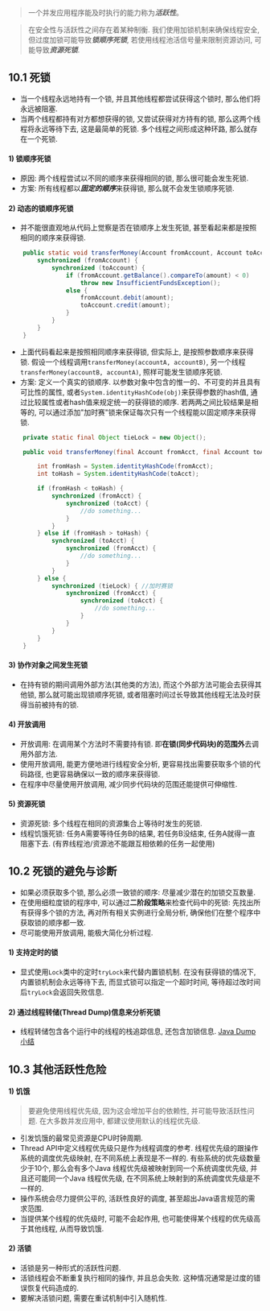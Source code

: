 > 一个并发应用程序能及时执行的能力称为***活跃性***。

> 在安全性与活跃性之间存在着某种制衡. 我们使用加锁机制来确保线程安全, 但过度加锁可能导致***锁顺序死锁***, 若使用线程池活信号量来限制资源访问, 可能导致***资源死锁***.

## 10.1 死锁

* 当一个线程永远地持有一个锁, 并且其他线程都尝试获得这个锁时, 那么他们将永远被阻塞.
* 当两个线程都持有对方都想获得的锁, 又尝试获得对方持有的锁, 那么这两个线程将永远等待下去, 这是最简单的死锁. 多个线程之间形成这种环路, 那么就存在一个死锁.

#### 1) 锁顺序死锁

* 原因: 两个线程尝试以不同的顺序来获得相同的锁, 那么很可能会发生死锁.
* 方案: 所有线程都以***固定的顺序***来获得锁, 那么就不会发生锁顺序死锁.

#### 2) 动态的锁顺序死锁

* 并不能很直观地从代码上觉察是否在锁顺序上发生死锁,  甚至看起来都是按照相同的顺序来获得锁.
```java
    public static void transferMoney(Account fromAccount, Account toAccount, DollarAmount amount)  {
        synchronized (fromAccount) {
            synchronized (toAccount) {
                if (fromAccount.getBalance().compareTo(amount) < 0)
                    throw new InsufficientFundsException();
                else {
                    fromAccount.debit(amount);
                    toAccount.credit(amount);
                }
            }
        }
    }
```
* 上面代码看起来是按照相同顺序来获得锁, 但实际上, 是按照参数顺序来获得锁. 假设一个线程调用```transferMoney(accountA, accountB)```, 另一个线程```transferMoney(accountB, accountA)```, 照样可能发生锁顺序死锁.
* 方案: 定义一个真实的锁顺序. 以参数对象中包含的惟一的、不可变的并且具有可比性的属性, 或者```System.identityHashCode(obj)```来获得参数的hash值, 通过比较属性或者hash值来规定统一的获得锁的顺序. 
若两两之间比较结果是相等的, 可以通过添加"加时赛"锁来保证每次只有一个线程能以固定顺序来获得锁.
```java
    private static final Object tieLock = new Object();

    public void transferMoney(final Account fromAcct, final Account toAcct, final DollarAmount amount)  {

        int fromHash = System.identityHashCode(fromAcct);
        int toHash = System.identityHashCode(toAcct);

        if (fromHash < toHash) {
            synchronized (fromAcct) {
                synchronized (toAcct) {
                    //do something...
                }
            }
        } else if (fromHash > toHash) {
            synchronized (toAcct) {
                synchronized (fromAcct) {
                    //do something...
                }
            }
        } else {
            synchronized (tieLock) { //加时赛锁
                synchronized (fromAcct) {
                    synchronized (toAcct) {
                        //do something...
                    }
                }
            }
        }
    }
```
#### 3) 协作对象之间发生死锁

* 在持有锁的期间调用外部方法(其他类的方法), 而这个外部方法可能会去获得其他锁, 那么就可能出现锁顺序死锁, 或者阻塞时间过长导致其他线程无法及时获得当前被持有的锁.

#### 4) 开放调用

* 开放调用: 在调用某个方法时不需要持有锁. 即**在锁(同步代码块)的范围外**去调用外部方法. 
* 使用开放调用, 能更方便地进行线程安全分析, 更容易找出需要获取多个锁的代码路径, 也更容易确保以一致的顺序来获得锁.
* 在程序中尽量使用开放调用, 减少同步代码块的范围还能提供可伸缩性.

#### 5) 资源死锁

* 资源死锁: 多个线程在相同的资源集合上等待时发生的死锁.
* 线程饥饿死锁: 任务A需要等待任务B的结果, 若任务B没结束, 任务A就得一直阻塞下去. (有界线程池/资源池不能跟互相依赖的任务一起使用)

## 10.2 死锁的避免与诊断

* 如果必须获取多个锁, 那么必须一致锁的顺序: 尽量减少潜在的加锁交互数量. 
* 在使用细粒度锁的程序中, 可以通过**二阶段策略**来检查代码中的死锁: 先找出所有获得多个锁的方法, 再对所有相关实例进行全局分析, 确保他们在整个程序中获取锁的顺序都一致.
* 尽可能使用开放调用, 能极大简化分析过程.

#### 1) 支持定时的锁

* 显式使用```Lock```类中的定时```tryLock```来代替内置锁机制. 在没有获得锁的情况下, 内置锁机制会永远等待下去, 而显式锁可以指定一个超时时间, 等待超过改时间后```tryLock```会返回失败信息. 

#### 2) 通过线程转储(Thread Dump)信息来分析死锁

* 线程转储包含各个运行中的线程的栈追踪信息, 还包含加锁信息. 
[Java Dump小结](http://www.pianshen.com/article/2745158631/)

## 10.3 其他活跃性危险
#### 1) 饥饿

> 要避免使用线程优先级, 因为这会增加平台的依赖性, 并可能导致活跃性问题. 在大多数并发应用中, 都建议使用默认的线程优先级.
* 引发饥饿的最常见资源是CPU时钟周期. 
* Thread API中定义线程优先级只是作为线程调度的参考.  线程优先级的跟操作系统的调度优先级映射, 在不同系统上表现是不一样的. 有些系统的优先级数量少于10个, 那么会有多个Java 线程优先级被映射到同一个系统调度优先级, 并且还可能同一个Java 线程优先级, 在不同系统上映射到的系统调度优先级是不一样的. 
* 操作系统会尽力提供公平的, 活跃性良好的调度, 甚至超出Java语言规范的需求范围. 
* 当提供某个线程的优先级时, 可能不会起作用, 也可能使得某个线程的优先级高于其他线程, 从而导致饥饿. 

#### 2) 活锁

* 活锁是另一种形式的活跃性问题.
* 活锁线程会不断重复执行相同的操作, 并且总会失败.  这种情况通常是过度的错误恢复代码造成的.
* 要解决活锁问题, 需要在重试机制中引入随机性. 

